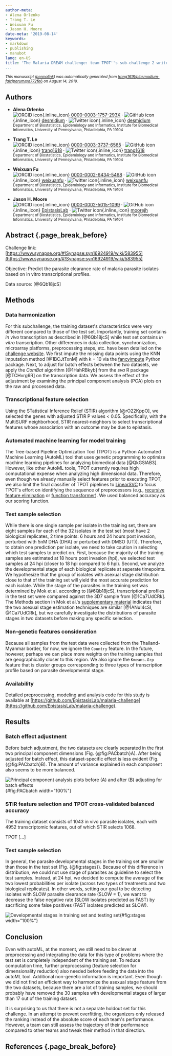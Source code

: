 ```yaml
---
author-meta:
- Alena Orlenko
- Trang T. Le
- Weixuan Fu
- Jason H. Moore
date-meta: '2019-08-14'
keywords:
- markdown
- publishing
- manubot
lang: en-US
title: 'The Malaria DREAM challenge: team TPOT''s sub-challenge 2 write-up'
...
```







<small><em>
This manuscript
([permalink](https://trang1618.github.io/plasmodium-falciparum/v/a772fe693c00549523457bb3a2b0c2e505370ef2/))
was automatically generated
from [trang1618/plasmodium-falciparum@a772fe6](https://github.com/trang1618/plasmodium-falciparum/tree/a772fe693c00549523457bb3a2b0c2e505370ef2)
on August 14, 2019.
</em></small>

## Authors



+ **Alena Orlenko**<br>
    ![ORCID icon](images/orcid.svg){.inline_icon}
    [0000-0003-1757-293X](https://orcid.org/0000-0003-1757-293X)
    · ![GitHub icon](images/github.svg){.inline_icon}
    [desmidium](https://github.com/desmidium)
    · ![Twitter icon](images/twitter.svg){.inline_icon}
    [desmidium](https://twitter.com/desmidium)<br>
  <small>
     Department of Biostatistics, Epidemiology and Informatics, Institute for Biomedical Informatics, University of Pennsylvania, Philadelphia, PA 19104
  </small>

+ **Trang T. Le**<br>
    ![ORCID icon](images/orcid.svg){.inline_icon}
    [0000-0003-3737-6565](https://orcid.org/0000-0003-3737-6565)
    · ![GitHub icon](images/github.svg){.inline_icon}
    [trang1618](https://github.com/trang1618)
    · ![Twitter icon](images/twitter.svg){.inline_icon}
    [trang1618](https://twitter.com/trang1618)<br>
  <small>
     Department of Biostatistics, Epidemiology and Informatics, Institute for Biomedical Informatics, University of Pennsylvania, Philadelphia, PA 19104
  </small>

+ **Weixuan Fu**<br>
    ![ORCID icon](images/orcid.svg){.inline_icon}
    [0000-0002-6434-5468](https://orcid.org/0000-0002-6434-5468)
    · ![GitHub icon](images/github.svg){.inline_icon}
    [weixuanfu](https://github.com/weixuanfu)
    · ![Twitter icon](images/twitter.svg){.inline_icon}
    [weixuanfu](https://twitter.com/weixuanfu)<br>
  <small>
     Department of Biostatistics, Epidemiology and Informatics, Institute for Biomedical Informatics, University of Pennsylvania, Philadelphia, PA 19104
  </small>

+ **Jason H. Moore**<br>
    ![ORCID icon](images/orcid.svg){.inline_icon}
    [0000-0002-5015-1099](https://orcid.org/0000-0002-5015-1099)
    · ![GitHub icon](images/github.svg){.inline_icon}
    [EpistasisLab](https://github.com/EpistasisLab)
    · ![Twitter icon](images/twitter.svg){.inline_icon}
    [moorejh](https://twitter.com/moorejh)<br>
  <small>
     Department of Biostatistics, Epidemiology and Informatics, Institute for Biomedical Informatics, University of Pennsylvania, Philadelphia, PA 19104
  </small>



## Abstract {.page_break_before}

Challenge link: [https://www.synapse.org/#!Synapse:syn16924919/wiki/583955](https://www.synapse.org/#!Synapse:syn16924919/wiki/583955)

Objective: Predict the parasite clearance rate of malaria parasite isolates based on in vitro transcriptional profiles.

Data source: [@6Qb18jcS]


## Methods

### Data harmonization
For this subchallenge, the training dataset's characteristics were very different compared to those of the test set.
Importantly, training set contains *in vivo* transcription as described in [@6Qb18jcS] while test set contains *in vitro* transcription.
Other differences in data collection, synchronization, microarray platforms, preprocessing steps, etc. have been detailed on the [challenge website](https://www.synapse.org/#!Synapse:syn16924919/wiki/590948).
We first impute the missing data points using the KNN imputation method [@1BCJtTxnM] with k = 10 via the [fancyimpute](https://pypi.org/project/fancyimpute/) Python package.
Next, to adjust for batch effects between the two datasets, we apply the *ComBat* algorithm [@1HahRBkyb] from the *sva* R package [@TCHvrg6R] on the transcription data.
We assess the effect of the adjustment by examining the principal component analysis (PCA) plots on the raw and processed data. 

### Transcriptional feature selection
Using the STatistical Inference Relief (STIR) algorithm [@rO22KppO], we selected the genes with adjusted STIR P values < 0.05.
Specifically, with the MultiSURF neighborhood, STIR nearest-neighbors to select transcriptional features whose association with an outcome may be due to epistasis.

### Automated machine learning for model training
The Tree-based Pipeline Optimization Tool (TPOT) is a Python Automated Machine Learning (AutoML) tool that uses genetic programming to optimize machine learning pipelines for analyzing biomedical data [@QkGSlAB3].
However, like other AutoML tools, TPOT currently requires high computational expense when analyzing high dimensional data.
Therefore, even though we already manually select features prior to executing TPOT, we also limit the final classifier of TPOT pipelines to [LinearSVC](https://scikit-learn.org/stable/modules/generated/sklearn.svm.LinearSVC.html) to focus TPOT's effort on identifying the sequence of preprocessors (e.g., [recursive feature elimination](https://scikit-learn.org/stable/modules/generated/sklearn.feature_selection.RFE.html) or [function transformer](https://scikit-learn.org/stable/modules/generated/sklearn.preprocessing.FunctionTransformer.html)).
We used balanced accuracy as our scoring function.

### Test sample selection
While there is one single sample per isolate in the training set, there are eight samples for each of the 32 isolates in the test set (most have 2 biological replicates, 2 time points: 6 hours and 24 hours post invasion, perturbed with 5nM DHA (DHA) or perturbed with DMSO (UT)).
Therefore, to obtain one prediction per isolate, we need to take caution in selecting which test samples to predict on.
First, because the majority of the training samples are estimated at 18 hours post invasion (hpi), we selected test samples at 24 hpi (closer to 18 hpi compared to 6 hpi).
Second, we analyze the developmental stage of each biological replicate at seperate timepoints.
We hypothesize that the group of isolates with asexual stage distribution close to that of the training set will yield the most accurate prediction for each isolate.
While the stage of the parasites in the training set was determined by Mok et al. according to [@6Qb18jcS], transcriptional profiles in the test set were compared against the 3D7 sample from [@1Ca7UdCRk].
The Methods section in Mok et al.'s [supplementary material](https://www.ncbi.nlm.nih.gov/pmc/articles/PMC5642863/#SMtitle) indicates that the two asexual stage estimation techniques are similar [@1ANuI4cSl, @1Ca7UdCRk], but we carefully investigate the distributions of parasite stages in two datasets before making any specific selection.

### Non-genetic features consideration
Because all samples from the test data were collected from the Thailand-Myanmar border, for now, we ignore the `Country` feature.
In the future, however, perhaps we can place more weights on the training samples that are geographically closer to this region.
We also ignore the `Kmeans.Grp` feature that is cluster groups corresponding to three types of transcription profile based on parasite developmental stage.

### Availability
Detailed preprocessing, modeling and analysis code for this study is available at [https://github.com/EpistasisLab/malaria-challenge](https://github.com/EpistasisLab/malaria-challenge).



## Results
### Batch effect adjustment
Before batch adjustment, the two datasets are clearly separated in the first two principal component dimensions (Fig. {@fig:PACbatch}A).
After being adjusted for batch effect, this dataset-specific effect is less evident (Fig. {@fig:PACbatch}B).
The amount of variance explained in each component also seems to be more balanced.

![Principal component analysis plots before (A) and after (B) adjusting for batch effects](images/PCA_for_batch_effect.png){#fig:PACbatch width="100%"}

### STIR feature selection and TPOT cross-validated balanced accuracy
The training dataset consists of 1043 in vivo parasite isolates, each with 4952 transcriptomic features, out of which STIR selects 1068.

TPOT [...]

### Test sample selection
In general, the parasite developmental stages in the training set are smaller than those in the test set (Fig. {@fig:stages}).
Because of this difference in distribution, we could not use stage of parasites as guideline to select the test samples.
Instead, at 24 hpi, we decided to compute the average of the two lowest probabilities per isolate (across two types of treatments and two biological replicates).
In other words, setting our goal to be detecting isolates with SLOW parasite clearance rate (SLOW = 1), we want to decrease the false negative rate (SLOW isolates predicted as FAST) by sacrificing some false positives (FAST isolates predicted as SLOW).

![Developmental stages in training set and testing set](images/dev-stage.png){#fig:stages width="100%"}






## Conclusion

Even with autoML, at the moment, we still need to be clever at preprocessing and integrating the data for this type of problems where the test set is completely independent of the training set.
To reduce computation time, further preprocessing (feature selection for dimensionality reduction) also needed before feeding the data into the autoML tool.
Additional non-genetic information is important.
Even though we did not find an efficient way to harmonize the asexual stage feature from the two datasets, because there are a lot of training samples, we should probably have removed the 30 samples with developmental stages of larger than 17 out of the training dataset.

It is surprising to us that there is not a separate holdout set for this challenge.
In an attempt to prevent overfitting, the organizers only released the ranking instead of the absolute score of each team's performance.
However, a team can still assess the trajectory of their performance compared to other teams and tweak their method in that direction.

## References {.page_break_before}

<!-- Explicitly insert bibliography here -->
<div id="refs"></div>
